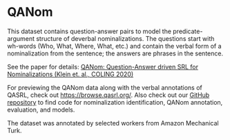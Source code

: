 # QANom 

This dataset contains question-answer pairs to model the predicate-argument structure of deverbal nominalizations. 
The questions start with wh-words (Who, What, Where, What, etc.) and contain the verbal form of a nominalization from the sentence; 
the answers are phrases in the sentence. 

See the paper for details: [QANom: Question-Answer driven SRL for Nominalizations (Klein et. al., COLING 2020)](https://www.aclweb.org/anthology/2020.coling-main.274/)

For previewing the QANom data along with the verbal annotations of QASRL, check out https://browse.qasrl.org/. 
Also check out our [GitHub repository](https://github.com/kleinay/QANom) to find code for nominalization identification, QANom annotation, evaluation, and models. 

The dataset was annotated by selected workers from Amazon Mechanical Turk.